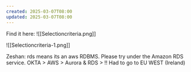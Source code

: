 ```yaml
---
created: 2025-03-07T08:00
updated: 2025-03-07T08:00
---
```

Find it here:
![[Selectioncriteria.png]]

![[Selectioncriteria-1.png]]

Zeshan: rds means its an aws RDBMS. Please try under the Amazon RDS service.
OKTA > AWS > Aurora & RDS > 
!! Had to go to EU WEST (Ireland)